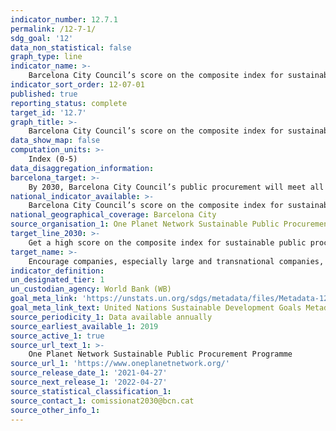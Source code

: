 ```yaml
---
indicator_number: 12.7.1
permalink: /12-7-1/
sdg_goal: '12'
data_non_statistical: false
graph_type: line
indicator_name: >-
    Barcelona City Council’s score on the composite index for sustainable public procurement produced by the One Planet Network Sustainable Public Procurement Programme (created from a series of indicators for the process and results of public procurement policies)
indicator_sort_order: 12-07-01
published: true
reporting_status: complete
target_id: '12.7'
graph_title: >-
    Barcelona City Council’s score on the composite index for sustainable public procurement produced by the One Planet Network Sustainable Public Procurement Programme (created from a series of indicators for the process and results of public procurement policies)
data_show_map: false
computation_units: >-
    Index (0-5)
data_disaggregation_information:
barcelona_target: >-
    By 2030, Barcelona City Council’s public procurement will meet all the standards established by the United Nations concerning sustainable procurement (social, environmental and economic clauses)
national_indicator_available: >-
    Barcelona City Council’s score on the composite index for sustainable public procurement produced by the One Planet Network Sustainable Public Procurement Programme (created from a series of indicators for the process and results of public procurement policies)
national_geographical_coverage: Barcelona City
source_organisation_1: One Planet Network Sustainable Public Procurement Programme
target_line_2030: >-
    Get a high score on the composite index for sustainable public procurement produced by the UN’s One Planet Network Sustainable Public Procurement Programme. Target value 2030: 5
target_name: >-
    Encourage companies, especially large and transnational companies, to adopt sustainable practices and to integrate sustainability information into their reporting cycle
indicator_definition:
un_designated_tier: 1
un_custodian_agency: World Bank (WB)
goal_meta_link: 'https://unstats.un.org/sdgs/metadata/files/Metadata-12-07-01.pdf'
goal_meta_link_text: United Nations Sustainable Development Goals Metadata (pdf 894kB)
source_periodicity_1: Data available annually
source_earliest_available_1: 2019
source_active_1: true
source_url_text_1: >-
    One Planet Network Sustainable Public Procurement Programme
source_url_1: 'https://www.oneplanetnetwork.org/'
source_release_date_1: '2021-04-27'
source_next_release_1: '2022-04-27'
source_statistical_classification_1: 
source_contact_1: comissionat2030@bcn.cat
source_other_info_1:
---
```

